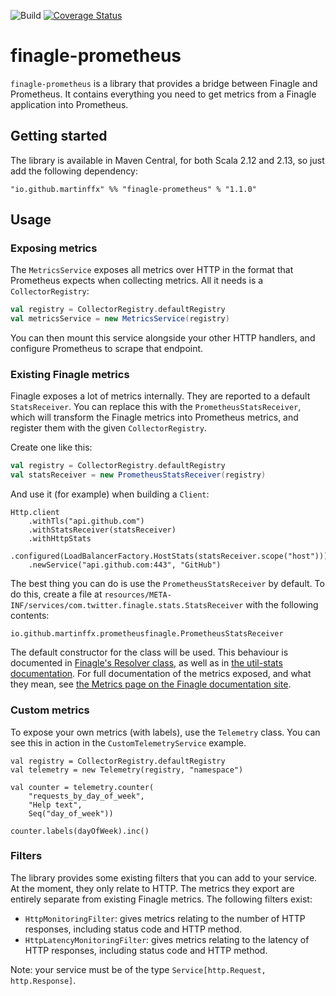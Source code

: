 ![Build](https://github.com/martinffx/finagle-prometheus/actions/workflows/scala.yml/badge.svg?branch=master)
[![Coverage Status](https://coveralls.io/repos/github/martinffx/finagle-prometheus/badge.svg?branch=master)](https://coveralls.io/github/martinffx/finagle-prometheus?branch=master)

# finagle-prometheus

`finagle-prometheus` is a library that provides a bridge between Finagle and Prometheus. It contains everything you need to get metrics from a Finagle application into Prometheus.

## Getting started

The library is available in Maven Central, for both Scala 2.12 and 2.13, so just add the following dependency:

```
"io.github.martinffx" %% "finagle-prometheus" % "1.1.0"
```

## Usage

### Exposing metrics

The `MetricsService` exposes all metrics over HTTP in the format that Prometheus expects when collecting metrics. All it needs is a `CollectorRegistry`:

```scala
val registry = CollectorRegistry.defaultRegistry
val metricsService = new MetricsService(registry)
```

You can then mount this service alongside your other HTTP handlers, and configure Prometheus to scrape that endpoint.

### Existing Finagle metrics

Finagle exposes a lot of metrics internally. They are reported to a default `StatsReceiver`. You can replace this with the `PrometheusStatsReceiver`, which will transform the Finagle metrics into Prometheus metrics, and register them with the given `CollectorRegistry`.

Create one like this:

```scala
val registry = CollectorRegistry.defaultRegistry
val statsReceiver = new PrometheusStatsReceiver(registry)
```

And use it (for example) when building a `Client`:

```
Http.client
    .withTls("api.github.com")
    .withStatsReceiver(statsReceiver)
    .withHttpStats
    .configured(LoadBalancerFactory.HostStats(statsReceiver.scope("host")))
    .newService("api.github.com:443", "GitHub")
```

The best thing you can do is use the `PrometheusStatsReceiver` by default. To do this, create a file at `resources/META-INF/services/com.twitter.finagle.stats.StatsReceiver` with the following contents:

```
io.github.martinffx.prometheusfinagle.PrometheusStatsReceiver
```

The default constructor for the class will be used. This behaviour is documented in [Finagle's Resolver class](https://twitter.github.io/finagle/docs/com/twitter/finagle/Resolver.html), as well as in [the util-stats documentation](https://twitter.github.io/util/guide/util-stats/user_guide.html). For full documentation of the metrics exposed, and what they mean, see [the Metrics page on the Finagle documentation site](https://twitter.github.io/finagle/guide/Metrics.html).

### Custom metrics

To expose your own metrics (with labels), use the `Telemetry` class. You can see this in action in the `CustomTelemetryService` example.

```
val registry = CollectorRegistry.defaultRegistry
val telemetry = new Telemetry(registry, "namespace")

val counter = telemetry.counter(
    "requests_by_day_of_week",
    "Help text",
    Seq("day_of_week"))

counter.labels(dayOfWeek).inc()
```

### Filters

The library provides some existing filters that you can add to your service. At the moment, they only relate to HTTP. The metrics they export are entirely separate from existing Finagle metrics. The following filters exist:

- `HttpMonitoringFilter`: gives metrics relating to the number of HTTP responses, including status code and HTTP method.
- `HttpLatencyMonitoringFilter`: gives metrics relating to the latency of HTTP responses, including status code and HTTP method.

Note: your service must be of the type `Service[http.Request, http.Response]`.
